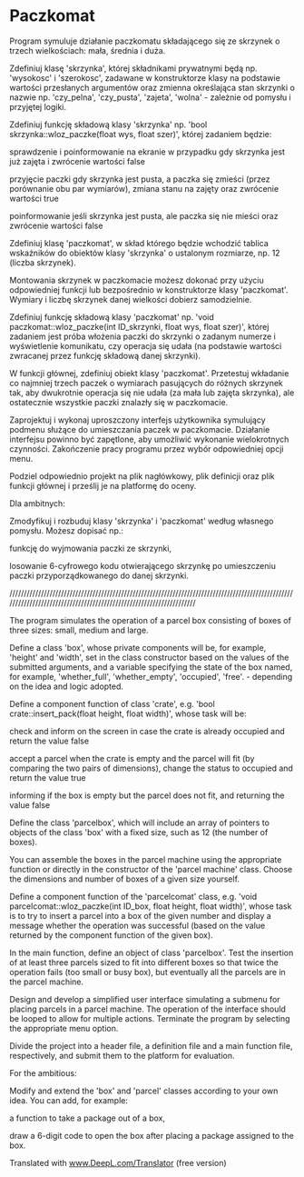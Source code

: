 # Paczkomat
Program symuluje działanie paczkomatu składającego się ze skrzynek o trzech wielkościach: mała, średnia i duża.

Zdefiniuj klasę 'skrzynka', której składnikami prywatnymi będą np. 'wysokosc' i 'szerokosc', zadawane w konstruktorze klasy na podstawie wartości przesłanych argumentów oraz zmienna określająca stan skrzynki o nazwie np. 'czy_pelna', 'czy_pusta', 'zajeta', 'wolna' - zależnie od pomysłu i przyjętej logiki.

Zdefiniuj funkcję składową klasy 'skrzynka' np. 'bool skrzynka::wloz_paczke(float wys, float szer)', której zadaniem będzie:

sprawdzenie i poinformowanie na ekranie w przypadku gdy skrzynka jest już zajęta i zwrócenie wartości false

przyjęcie paczki gdy skrzynka jest pusta, a paczka się zmieści (przez porównanie obu par wymiarów), zmiana stanu na zajęty oraz zwrócenie wartości true

poinformowanie jeśli skrzynka jest pusta, ale paczka się nie mieści oraz zwrócenie wartości false

Zdefiniuj klasę 'paczkomat', w skład którego będzie wchodzić tablica wskaźników do obiektów klasy 'skrzynka' o ustalonym rozmiarze, np. 12 (liczba skrzynek).

Montowania skrzynek w paczkomacie możesz dokonać przy użyciu odpowiedniej funkcji lub bezpośrednio w konstruktorze klasy 'paczkomat'. Wymiary i liczbę skrzynek danej wielkości dobierz samodzielnie.

Zdefiniuj funkcję składową klasy 'paczkomat' np. 'void paczkomat::wloz_paczke(int ID_skrzynki, float wys, float szer)', której zadaniem jest próba włożenia paczki do skrzynki o zadanym numerze i wyświetlenie komunikatu, czy operacja się udała (na podstawie wartości zwracanej przez funkcję składową danej skrzynki).

W funkcji głównej, zdefiniuj obiekt klasy 'paczkomat'. Przetestuj wkładanie co najmniej trzech paczek o wymiarach pasujących do różnych skrzynek tak, aby dwukrotnie operacja się nie udała (za mała lub zajęta skrzynka), ale ostatecznie wszystkie paczki znalazły się w paczkomacie.

Zaprojektuj i wykonaj uproszczony interfejs użytkownika symulujący podmenu służące do umieszczania paczek w paczkomacie. Działanie interfejsu powinno być zapętlone, aby umożliwić wykonanie wielokrotnych czynności. Zakończenie pracy programu przez wybór odpowiedniej opcji menu.

Podziel odpowiednio projekt na plik nagłówkowy, plik definicji oraz plik funkcji głównej i prześlij je na platformę do oceny.

Dla ambitnych:

Zmodyfikuj i rozbuduj klasy 'skrzynka' i 'paczkomat' według własnego pomysłu. Możesz dopisać np.:

funkcję do wyjmowania paczki ze skrzynki,

losowanie 6-cyfrowego kodu otwierającego skrzynkę po umieszczeniu paczki przyporządkowanego do danej skrzynki.

////////////////////////////////////////////////////////////////////////////////////////////////////////////////////////////////////////////////////////////////////

The program simulates the operation of a parcel box consisting of boxes of three sizes: small, medium and large.

Define a class 'box', whose private components will be, for example, 'height' and 'width', set in the class constructor based on the values of the submitted arguments, and a variable specifying the state of the box named, for example, 'whether_full', 'whether_empty', 'occupied', 'free'. - depending on the idea and logic adopted.

Define a component function of class 'crate', e.g. 'bool crate::insert_pack(float height, float width)', whose task will be:

check and inform on the screen in case the crate is already occupied and return the value false

accept a parcel when the crate is empty and the parcel will fit (by comparing the two pairs of dimensions), change the status to occupied and return the value true

informing if the box is empty but the parcel does not fit, and returning the value false

Define the class 'parcelbox', which will include an array of pointers to objects of the class 'box' with a fixed size, such as 12 (the number of boxes).

You can assemble the boxes in the parcel machine using the appropriate function or directly in the constructor of the 'parcel machine' class. Choose the dimensions and number of boxes of a given size yourself.

Define a component function of the 'parcelcomat' class, e.g. 'void parcelcomat::wloz_paczke(int ID_box, float height, float width)', whose task is to try to insert a parcel into a box of the given number and display a message whether the operation was successful (based on the value returned by the component function of the given box).

In the main function, define an object of class 'parcelbox'. Test the insertion of at least three parcels sized to fit into different boxes so that twice the operation fails (too small or busy box), but eventually all the parcels are in the parcel machine.

Design and develop a simplified user interface simulating a submenu for placing parcels in a parcel machine. The operation of the interface should be looped to allow for multiple actions. Terminate the program by selecting the appropriate menu option.

Divide the project into a header file, a definition file and a main function file, respectively, and submit them to the platform for evaluation.

For the ambitious:

Modify and extend the 'box' and 'parcel' classes according to your own idea. You can add, for example:

a function to take a package out of a box,

draw a 6-digit code to open the box after placing a package assigned to the box.

Translated with www.DeepL.com/Translator (free version)
